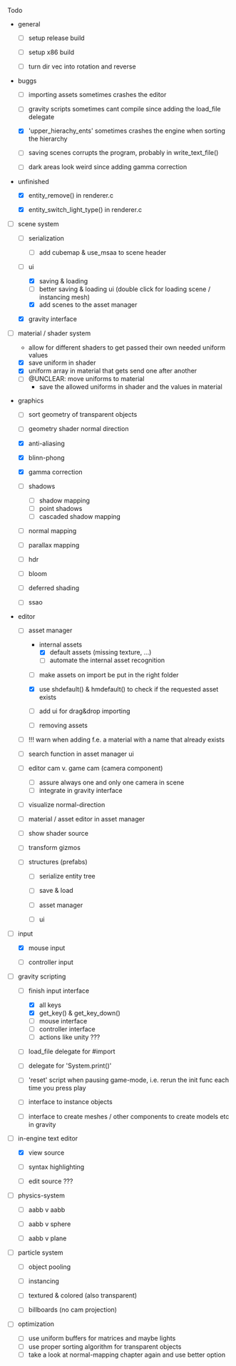 Todo

- general
  - [ ] setup release build
  
  - [ ] setup x86 build
  
  - [ ] turn dir vec into rotation and reverse
  
    
  
- buggs

  - [ ] importing assets sometimes crashes the editor

  - [ ] gravity scripts sometimes cant compile since adding the load_file delegate

  - [x] 'upper_hierachy_ents' sometimes crashes the engine when sorting the hierarchy

  - [ ] saving scenes corrupts the program, probably in write_text_file()

  - [ ] dark areas look weird since adding gamma correction

    

- unfinished
  - [x] entity_remove() in renderer.c
  
  - [x] entity_switch_light_type() in renderer.c
  
- [ ] scene system
  - [ ] serialization
    - [ ] add cubemap & use_msaa to scene header
  - [ ] ui
    - [x] saving & loading
    - [ ] better saving & loading ui (double click for loading scene / instancing mesh)
    - [x] add scenes to the asset manager
  - [x] gravity interface



- [ ] material / shader system

  - allow for different shaders to get passed their own needed uniform values
  - [x] save uniform in shader
  - [x] uniform array in material that gets send one after another
  - [ ] @UNCLEAR: move uniforms to material
    - save the allowed uniforms in shader and the values in material



- graphics
  - [ ] sort geometry of transparent objects
  
  - [ ] geometry shader normal direction
  
  - [x] anti-aliasing
  
  - [x]  blinn-phong
  
  - [x] gamma correction
  
  - [ ] shadows
  
    - [ ] shadow mapping
    - [ ] point shadows
    - [ ] cascaded shadow mapping
    
  - [ ] normal mapping
  
  - [ ] parallax mapping
  
  - [ ] hdr
  
  - [ ] bloom
  
  - [ ] deferred shading
  
  - [ ] ssao
  
    
  
- editor
  - [ ] asset manager
    - internal assets
      -  [x] default assets (missing texture, ...)
      -  [ ] automate the internal asset recognition
      
    - [ ] make assets on import be put in the right folder
    
    - [x] use shdefault() & hmdefault() to check if the requested asset exists
    
    - [ ] add ui for drag&drop importing
    
    - [ ] removing assets
    
      
    
  - [ ] !!! warn when adding f.e. a material with a name that already exists

  - [ ] search function in asset manager ui

  - [ ] editor cam v. game cam (camera component)

    - [ ] assure always one and only one camera in scene
    - [ ] integrate in gravity interface

  - [ ] visualize normal-direction

  - [ ] material / asset editor in asset manager

  - [ ] show shader source

  - [ ] transform gizmos

  - [ ] structures (prefabs)

    - [ ] serialize entity tree
    - [ ] save & load
    - [ ] asset manager
    - [ ] ui

    

- [ ] input 
  - [x] mouse input 
  - [ ] controller input
  
  
  
- [ ] gravity scripting

  - [ ] finish input interface
    - [x] all keys
    - [x] get_key() & get_key_down()
    - [ ] mouse interface
    - [ ] controller interface
    - [ ] actions like unity ???
    
  - [ ] load_file delegate for #import 

  - [ ] delegate for 'System.print()'

  - [ ] 'reset' script when pausing game-mode, i.e. rerun the init func each time you press play

  - [ ] interface to instance objects 

  - [ ] interface to create meshes / other components to create models etc in gravity

    

- [ ] in-engine text editor
  - [x] view source
  
  - [ ] syntax highlighting
  
  - [ ] edit source ???
  
  
  
  
- [ ] physics-system

  - [ ] aabb v aabb
  
  - [ ] aabb v sphere
  
  - [ ] aabb v plane
  
    
  
- [ ] particle system
  - [ ] object pooling
  
  - [ ] instancing 
  
  - [ ] textured & colored (also transparent)
  
  - [ ] billboards (no cam projection) 
  
    
  
- [ ] optimization
  - [ ] use uniform buffers for matrices and maybe lights
  - [ ] use proper sorting algorithm for transparent objects
  - [ ] take a look at normal-mapping chapter again and use better option 